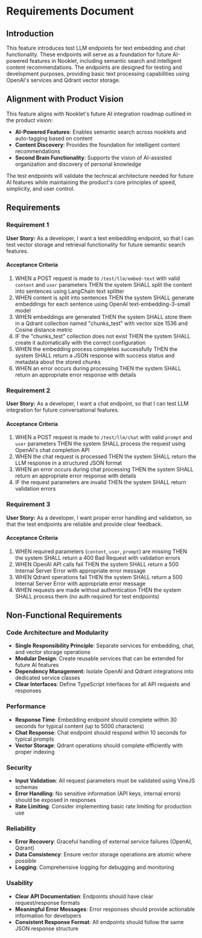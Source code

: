 # Requirements Document

## Introduction

This feature introduces test LLM endpoints for text embedding and chat functionality. These endpoints will serve as a foundation for future AI-powered features in Nooklet, including semantic search and intelligent content recommendations. The endpoints are designed for testing and development purposes, providing basic text processing capabilities using OpenAI's services and Qdrant vector storage.

## Alignment with Product Vision

This feature aligns with Nooklet's future AI integration roadmap outlined in the product vision:
- **AI-Powered Features**: Enables semantic search across nooklets and auto-tagging based on content
- **Content Discovery**: Provides the foundation for intelligent content recommendations
- **Second Brain Functionality**: Supports the vision of AI-assisted organization and discovery of personal knowledge

The test endpoints will validate the technical architecture needed for future AI features while maintaining the product's core principles of speed, simplicity, and user control.

## Requirements

### Requirement 1

**User Story:** As a developer, I want a text embedding endpoint, so that I can test vector storage and retrieval functionality for future semantic search features.

#### Acceptance Criteria

1. WHEN a POST request is made to `/test/llm/embed-text` with valid `content` and `user` parameters THEN the system SHALL split the content into sentences using LangChain text splitter
2. WHEN content is split into sentences THEN the system SHALL generate embeddings for each sentence using OpenAI text-embedding-3-small model
3. WHEN embeddings are generated THEN the system SHALL store them in a Qdrant collection named "chunks_test" with vector size 1536 and Cosine distance metric
4. IF the "chunks_test" collection does not exist THEN the system SHALL create it automatically with the correct configuration
5. WHEN the embedding process completes successfully THEN the system SHALL return a JSON response with success status and metadata about the stored chunks
6. WHEN an error occurs during processing THEN the system SHALL return an appropriate error response with details

### Requirement 2

**User Story:** As a developer, I want a chat endpoint, so that I can test LLM integration for future conversational features.

#### Acceptance Criteria

1. WHEN a POST request is made to `/test/llm/chat` with valid `prompt` and `user` parameters THEN the system SHALL process the request using OpenAI's chat completion API
2. WHEN the chat request is processed THEN the system SHALL return the LLM response in a structured JSON format
3. WHEN an error occurs during chat processing THEN the system SHALL return an appropriate error response with details
4. IF the request parameters are invalid THEN the system SHALL return validation errors

### Requirement 3

**User Story:** As a developer, I want proper error handling and validation, so that the test endpoints are reliable and provide clear feedback.

#### Acceptance Criteria

1. WHEN required parameters (`content`, `user`, `prompt`) are missing THEN the system SHALL return a 400 Bad Request with validation errors
2. WHEN OpenAI API calls fail THEN the system SHALL return a 500 Internal Server Error with appropriate error message
3. WHEN Qdrant operations fail THEN the system SHALL return a 500 Internal Server Error with appropriate error message
4. WHEN requests are made without authentication THEN the system SHALL process them (no auth required for test endpoints)

## Non-Functional Requirements

### Code Architecture and Modularity
- **Single Responsibility Principle**: Separate services for embedding, chat, and vector storage operations
- **Modular Design**: Create reusable services that can be extended for future AI features
- **Dependency Management**: Isolate OpenAI and Qdrant integrations into dedicated service classes
- **Clear Interfaces**: Define TypeScript interfaces for all API requests and responses

### Performance
- **Response Time**: Embedding endpoint should complete within 30 seconds for typical content (up to 5000 characters)
- **Chat Response**: Chat endpoint should respond within 10 seconds for typical prompts
- **Vector Storage**: Qdrant operations should complete efficiently with proper indexing

### Security
- **Input Validation**: All request parameters must be validated using VineJS schemas
- **Error Handling**: No sensitive information (API keys, internal errors) should be exposed in responses
- **Rate Limiting**: Consider implementing basic rate limiting for production use

### Reliability
- **Error Recovery**: Graceful handling of external service failures (OpenAI, Qdrant)
- **Data Consistency**: Ensure vector storage operations are atomic where possible
- **Logging**: Comprehensive logging for debugging and monitoring

### Usability
- **Clear API Documentation**: Endpoints should have clear request/response formats
- **Meaningful Error Messages**: Error responses should provide actionable information for developers
- **Consistent Response Format**: All endpoints should follow the same JSON response structure